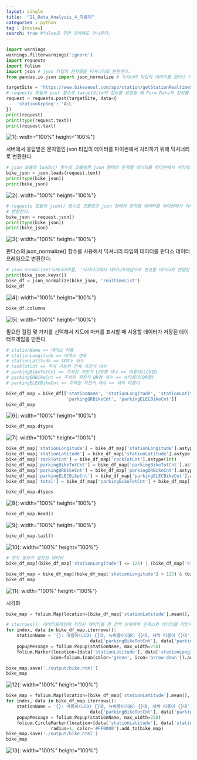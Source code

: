 ```yaml
---
layout: single
title:  "21_Data_Analysis_4_따릉이"
categories : python
tag : [review]
search: true #false로 주면 검색해도 안나온다.
---
```


```python
import warnings
warnings.filterwarnings('ignore')
import requests
import folium
import json # json 타입의 문자열을 딕셔너리로 변환한다.
from pandas.io.json import json_normalize # 딕셔너리 타입의 데이터를 판다스 데이터프레임으로 변환한다.
```


```python
targetSite = 'https://www.bikeseoul.com/app/station/getStationRealtimeStatus.do' # Request URL
# requests 모듈의 post 함수로 targetSite의 정보를 요청할 때 Form Data의 정보를 서버에 전송해야 한다.
request = requests.post(targetSite, data={
    'stationGrpSeq': 'ALL'
})
print(request)
print(type(request.text))
print(request.text)
```

![1](../../images/2022-06-28-21_Data_Analysis_4_따릉이/1-16571848168241.png){: width="100%" height="100%"}

서버에서 응답받은 문자열인 json 타입의 데이터를 파이썬에서 처리하기 위해 딕셔너리로 변환한다.


```python
# json 모듈의 loads() 함수로 크롤링한 json 형태의 문자열 데이터를 파이썬에서 처리하기에 적합하도록 딕셔너리 타입으로 변환한다.
bike_json = json.loads(request.text)
print(type(bike_json))
print(bike_json)
```

![2](../../images/2022-06-28-21_Data_Analysis_4_따릉이/2.png){: width="100%" height="100%"}


```python
# requests 모듈의 json() 함수로 크롤링한 json 형태의 문자열 데이터를 파이썬에서 처리하기에 적합하도록 딕셔너리 타입으로 
# 변환한다.
bike_json = request.json()
print(type(bike_json))
print(bike_json)
```

![3](../../images/2022-06-28-21_Data_Analysis_4_따릉이/3-16571848303263.png){: width="100%" height="100%"}

판다스의 json_normalize() 함수를 사용해서 딕셔너리 타입의 데이터를 판다스 데이터프레임으로 변환한다.


```python
# json_normalize(딕셔너리이름, '딕셔너리에서 데이터프레임으로 변경할 데이터와 연결된 키 이름')
print(bike_json.keys())
bike_df = json_normalize(bike_json, 'realtimeList')
bike_df
```

![4](../../images/2022-06-28-21_Data_Analysis_4_따릉이/4.png){: width="100%" height="100%"}


```python
bike_df.columns
```

![5](../../images/2022-06-28-21_Data_Analysis_4_따릉이/5.png){: width="100%" height="100%"}

필요한 컬럼 몇 가지를 선택해서 지도에 마커를 표시할 때 사용할 데이터가 저장된 데이터프레임을 만든다.


```python
# stationName => 대여소 이름
# stationLongitude => 대여소 경도
# stationLatitude => 대여소 위도
# rackTotCnt => 주차 가능한 전체 자전거 대수
# parkingBikeTotCnt => 주차된 자전거 LCD형 대수 => 따릉이(LCD형)
# parkingQRBikeCnt => 주차된 자전거 QR형 대수 => 뉴따릉이(QR형)
# parkingELECBikeCnt => 주차된 자전거 대수 => 새싹 따릉이

bike_df_map = bike_df[['stationName', 'stationLongitude', 'stationLatitude', 'rackTotCnt', 'parkingBikeTotCnt', 
                       'parkingQRBikeCnt', 'parkingELECBikeCnt']]
bike_df_map
```

![6](../../images/2022-06-28-21_Data_Analysis_4_따릉이/6.png){: width="100%" height="100%"}


```python
bike_df_map.dtypes
```

![7](../../images/2022-06-28-21_Data_Analysis_4_따릉이/7.png){: width="100%" height="100%"}


```python
bike_df_map['stationLongitude'] = bike_df_map['stationLongitude'].astype(float)
bike_df_map['stationLatitude'] = bike_df_map['stationLatitude'].astype(float)
bike_df_map['rackTotCnt'] = bike_df_map['rackTotCnt'].astype(int)
bike_df_map['parkingBikeTotCnt'] = bike_df_map['parkingBikeTotCnt'].astype(int)
bike_df_map['parkingQRBikeCnt'] = bike_df_map['parkingQRBikeCnt'].astype(int)
bike_df_map['parkingELECBikeCnt'] = bike_df_map['parkingELECBikeCnt'].astype(int)
bike_df_map['total'] = bike_df_map['parkingBikeTotCnt'] + bike_df_map['parkingQRBikeCnt'] + bike_df_map['parkingELECBikeCnt']
```


```python
bike_df_map.dtypes
```

![8](../../images/2022-06-28-21_Data_Analysis_4_따릉이/8.png){: width="100%" height="100%"}


```python
bike_df_map.head()
```

![9](../../images/2022-06-28-21_Data_Analysis_4_따릉이/9.png){: width="100%" height="100%"}


```python
bike_df_map.tail()
```

![10](../../images/2022-06-28-21_Data_Analysis_4_따릉이/10.png){: width="100%" height="100%"}


```python
# 위치 정보가 잘못된 데이터
bike_df_map[(bike_df_map['stationLongitude'] <= 125) | (bike_df_map['stationLatitude'] <= 37)]
```


```python
bike_df_map = bike_df_map[(bike_df_map['stationLongitude'] > 125) & (bike_df_map['stationLatitude'] > 37)]
bike_df_map
```

![11](../../images/2022-06-28-21_Data_Analysis_4_따릉이/11.png){: width="100%" height="100%"}

시각화


```python
bike_map = folium.Map(location=[bike_df_map['stationLatitude'].mean(), bike_df_map['stationLongitude'].mean()], zoom_start=12)

# iterrows(): 데이터프레임에 저장된 데이터를 한 건씩 반복하며 인덱스와 데이터를 리턴시킨다.
for index, data in bike_df_map.iterrows():
    stationName = '{}: 따릉이(LCD) {}대, 뉴따릉이(QR) {}대, 새싹 따릉이 {}대'.format(data['stationName'], 
                                data['parkingBikeTotCnt'], data['parkingQRBikeCnt'], data['parkingELECBikeCnt'])
    popupMessage = folium.Popup(stationName, max_width=250)
    folium.Marker(location=[data['stationLatitude'], data['stationLongitude']], popup=popupMessage,
                 icon=folium.Icon(color='green', icon='arrow-down')).add_to(bike_map)

bike_map.save('./output/bike.html')
bike_map
```

![12](../../images/2022-06-28-21_Data_Analysis_4_따릉이/12.png){: width="100%" height="100%"}


```python
bike_map = folium.Map(location=[bike_df_map['stationLatitude'].mean(), bike_df_map['stationLongitude'].mean()], zoom_start=12)
for index, data in bike_df_map.iterrows():
    stationName = '{}: 따릉이(LCD) {}대, 뉴따릉이(QR) {}대, 새싹 따릉이 {}대'.format(data['stationName'], 
                                data['parkingBikeTotCnt'], data['parkingQRBikeCnt'], data['parkingELECBikeCnt'])
    popupMessage = folium.Popup(stationName, max_width=250)
    folium.CircleMarker(location=[data['stationLatitude'], data['stationLongitude']], popup=popupMessage,
                 radius=1, color='#FF0000').add_to(bike_map)
bike_map.save('./output/bike.html')
bike_map
```

![13](../../images/2022-06-28-21_Data_Analysis_4_따릉이/13.png){: width="100%" height="100%"}
